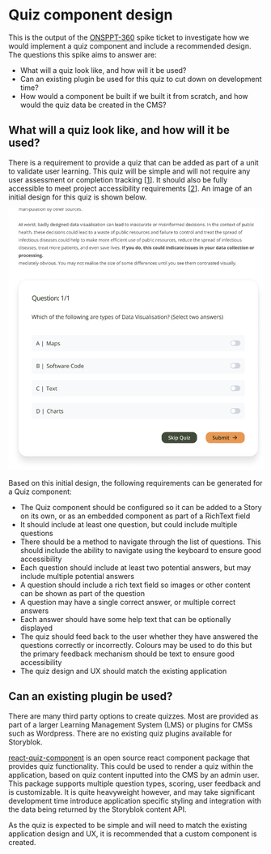 # Quiz component design

This is the output of the [ONSPPT-360](https://anddigitaltransformation.atlassian.net/browse/ONSPPT-360) spike ticket to investigate how we would implement a quiz component and include a recommended design. The questions this spike aims to answer are:

- What will a quiz look like, and how will it be used?
- Can an existing plugin be used for this quiz to cut down on development time?
- How would a component be built if we built it from scratch, and how would the quiz data be created in the CMS?

## What will a quiz look like, and how will it be used?

There is a requirement to provide a quiz that can be added as part of a unit to validate user learning. This quiz will be simple and will not require any user assessment or completion tracking \[[1]\]. It should also be fully accessible to meet project accessibility requirements \[[2]\]. An image of an initial design for this quiz is shown below.

![Image of the application initial quiz design from Figma.](../images/initial-quiz-design.png)

Based on this initial design, the following requirements can be generated for a Quiz component:

- The Quiz component should be configured so it can be added to a Story on its own, or as an embedded component as part of a RichText field
- It should include at least one question, but could include multiple questions
- There should be a method to navigate through the list of questions. This should include the ability to navigate using the keyboard to ensure good accessibility
- Each question should include at least two potential answers, but may include multiple potential answers
- A question should include a rich text field so images or other content can be shown as part of the question
- A question may have a single correct answer, or multiple correct answers
- Each answer should have some help text that can be optionally displayed
- The quiz should feed back to the user whether they have answered the questions correctly or incorrectly. Colours may be used to do this but the primary feedback mechanism should be text to ensure good accessibility
- The quiz design and UX should match the existing application

## Can an existing plugin be used?

There are many third party options to create quizzes. Most are provided as part of a larger Learning Management System (LMS) or plugins for CMSs such as Wordpress. There are no existing quiz plugins available for Storyblok.

[react-quiz-component](https://github.com/wingkwong/react-quiz-component) is an open source react component package that provides quiz functionality. This could be used to render a quiz within the application, based on quiz content inputted into the CMS by an admin user. This package supports multiple question types, scoring, user feedback and is customizable. It is quite heavyweight however, and may take significant development time introduce application specific styling and integration with the data being returned by the Storyblok content API.

As the quiz is expected to be simple and will need to match the existing application design and UX, it is recommended that a custom component is created.

[1]: ../non-functional-requirements/usability.md#usability-1
[2]: ../non-functional-requirements/accessibility.md#accessibility-1
